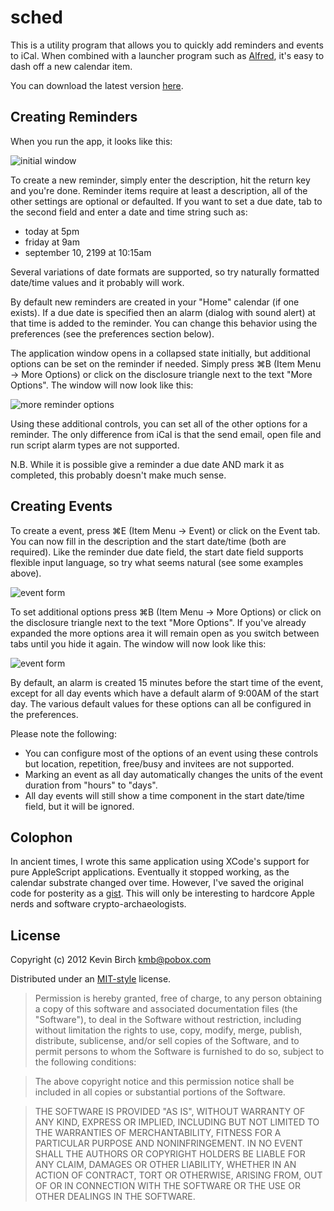 # sched

This is a utility program that allows you to quickly add reminders and events to iCal.  When combined with a launcher
program such as [Alfred](http://www.alfredapp.com/), it's easy to dash off a new calendar item.

You can download the latest version [here](https://github.com/kevinbirch/sched/downloads).

## Creating Reminders

When you run the app, it looks like this:

![initial window](https://raw.github.com/kevinbirch/sched/master/images/sched-reminder.png)

To create a new reminder, simply enter the description, hit the return key and you're done.  Reminder items require at
least a description, all of the other settings are optional or defaulted.  If you want to set a due
date, tab to the second field and enter a date and time string such as:

- today at 5pm
- friday at 9am
- september 10, 2199 at 10:15am

Several variations of date formats are supported, so try naturally formatted date/time values and it probably will work.

By default new reminders are created in your "Home" calendar (if one exists). If a due date is specified then an alarm
(dialog with sound alert) at that time is added to the reminder.  You can change this behavior using the preferences
(see the preferences section below).

The application window opens in a collapsed state initially, but additional options can be set on the reminder if
needed.  Simply press ⌘B (Item Menu -> More Options) or click on the disclosure triangle next to the text "More
Options".  The window will now look like this:

![more reminder options](https://raw.github.com/kevinbirch/sched/master/images/sched-reminder-full.png)

Using these additional controls, you can set all of the other options for a reminder.  The only difference from iCal is
that the send email, open file and run script alarm types are not supported.

N.B. While it is possible give a reminder a due date AND mark it as completed, this probably doesn't make much sense.

## Creating Events

To create a event, press ⌘E (Item Menu -> Event) or click on the Event tab.  You can now fill in the description and
the start date/time (both are required).  Like the reminder due date field, the start date field supports flexible
input language, so try what seems natural (see some examples above).

![event form](https://raw.github.com/kevinbirch/sched/master/images/sched-event.png)

To set additional options press ⌘B (Item Menu -> More Options) or click on the disclosure triangle next to the text
"More Options".  If you've already expanded the more options area it will remain open as you switch between tabs until
you hide it again.  The window will now look like this:

![event form](https://raw.github.com/kevinbirch/sched/master/images/sched-event-full.png)

By default, an alarm is created 15 minutes before the start time of the event, except for all day events which have a
default alarm of 9:00AM of the start day.  The various default values for these options can all be configured in the
preferences.

Please note the following:

- You can configure most of the options of an event using these controls but location, repetition, free/busy and
invitees are not supported.
- Marking an event as all day automatically changes the units of the event duration from "hours" to "days".
- All day events will still show a time component in the start date/time field, but it will be ignored.

## Colophon

In ancient times, I wrote this same application using XCode's support for pure AppleScript applications.  Eventually it
stopped working, as the calendar substrate changed over time.  However, I've saved the original code for posterity as a
[gist](https://gist.github.com/3539923).  This will only be interesting to hardcore Apple nerds and software crypto-archaeologists.

## License

Copyright (c) 2012 Kevin Birch <kmb@pobox.com>

Distributed under an [MIT-style](http://www.opensource.org/licenses/mit-license.php) license.

> Permission is hereby granted, free of charge, to any person obtaining a copy of
> this software and associated documentation files (the "Software"), to deal in
> the Software without restriction, including without limitation the rights to
> use, copy, modify, merge, publish, distribute, sublicense, and/or sell copies
> of the Software, and to permit persons to whom the Software is furnished to do
> so, subject to the following conditions:

> The above copyright notice and this permission notice shall be included in all
> copies or substantial portions of the Software.

> THE SOFTWARE IS PROVIDED "AS IS", WITHOUT WARRANTY OF ANY KIND, EXPRESS OR
> IMPLIED, INCLUDING BUT NOT LIMITED TO THE WARRANTIES OF MERCHANTABILITY,
> FITNESS FOR A PARTICULAR PURPOSE AND NONINFRINGEMENT. IN NO EVENT SHALL THE
> AUTHORS OR COPYRIGHT HOLDERS BE LIABLE FOR ANY CLAIM, DAMAGES OR OTHER
> LIABILITY, WHETHER IN AN ACTION OF CONTRACT, TORT OR OTHERWISE, ARISING FROM,
> OUT OF OR IN CONNECTION WITH THE SOFTWARE OR THE USE OR OTHER DEALINGS IN THE
> SOFTWARE.
